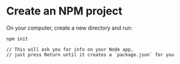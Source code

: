# Create an NPM project

On your computer, create a new directory and run:

    npm init

    // This will ask you for info on your Node app, 
    // just press Return until it creates a `package.json` for you
